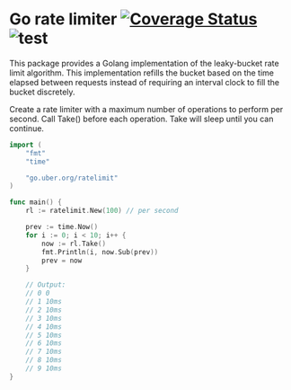 # Go rate limiter [][doc] [![Coverage Status][cov-img]][cov] ![test][test-img]

This package provides a Golang implementation of the leaky-bucket rate limit algorithm.
This implementation refills the bucket based on the time elapsed between
requests instead of requiring an interval clock to fill the bucket discretely.

Create a rate limiter with a maximum number of operations to perform per second.
Call Take() before each operation. Take will sleep until you can continue.





```go
import (
	"fmt"
	"time"

	"go.uber.org/ratelimit"
)

func main() {
    rl := ratelimit.New(100) // per second

    prev := time.Now()
    for i := 0; i < 10; i++ {
        now := rl.Take()
        fmt.Println(i, now.Sub(prev))
        prev = now
    }

    // Output:
    // 0 0
    // 1 10ms
    // 2 10ms
    // 3 10ms
    // 4 10ms
    // 5 10ms
    // 6 10ms
    // 7 10ms
    // 8 10ms
    // 9 10ms
}
```

[cov-img]: https://codecov.io/gh/uber-go/ratelimit/branch/master/graph/badge.svg?token=zhLeUjjrm2
[cov]: https://codecov.io/gh/uber-go/ratelimit
[doc-img]: https://pkg.go.dev/badge/go.uber.org/ratelimit
[doc]: https://pkg.go.dev/go.uber.org/ratelimit
[test-img]: https://github.com/uber-go/ratelimit/workflows/test/badge.svg